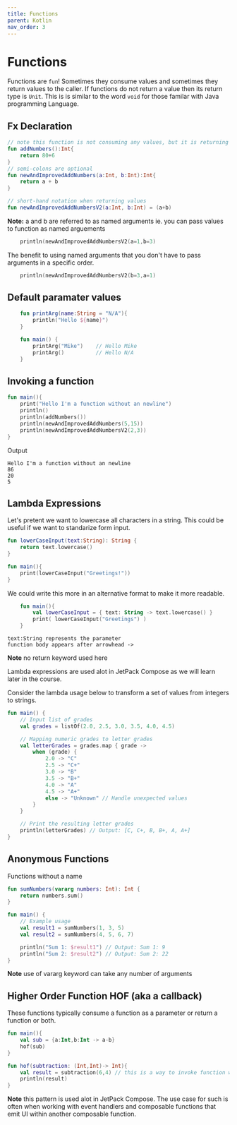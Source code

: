 ```yaml
---
title: Functions
parent: Kotlin
nav_order: 3
---
```


# Functions

Functions are `fun`! Sometimes they consume values and sometimes they return values
to the caller. If functions do not return a value then its return type is `Unit`. This 
is is similar to the word `void` for those familar with Java programming Language.

## Fx Declaration
```kotlin
// note this function is not consuming any values, but it is returning an Int
fun addNumbers():Int{
    return 80+6
}
// semi-colons are optional
fun newAndImprovedAddNumbers(a:Int, b:Int):Int{
    return a + b
}

// short-hand notation when returning values
fun newAndImprovedAddNumbersV2(a:Int, b:Int) = (a+b)
```
**Note:** a and b are referred to as named arguments ie. you can pass values to function
as named arguements
```kotlin
    println(newAndImprovedAddNumbersV2(a=1,b=3)
```
The benefit to using named arguments that you don't have to pass arguments in a specific order.
```kotlin
    println(newAndImprovedAddNumbersV2(b=3,a=1)
```

## Default paramater values
```kotlin
    fun printArg(name:String = "N/A"){
        println("Hello ${name}")
    }

    fun main() {
        printArg("Mike")    // Hello Mike
        printArg()          // Hello N/A
    }
```

## Invoking a function
```kotlin
fun main(){
    print("Hello I'm a function without an newline")
    println()
    println(addNumbers())
    println(newAndImprovedAddNumbers(5,15))
    println(newAndImprovedAddNumbersV2(2,3))
}
```

Output
```
Hello I'm a function without an newline
86
20
5
```

## Lambda Expressions

Let's pretent we want to lowercase all characters in a string. This could be useful
if we want to standarize form input.
```kotlin
fun lowerCaseInput(text:String): String {
    return text.lowercase()
}

fun main(){
    print(lowerCaseInput("Greetings!"))
}
```
We could write this more in an alternative format to make it more readable.

```kotlin
    fun main(){
        val lowerCaseInput = { text: String -> text.lowercase() }
        print( lowerCaseInput("Greetings") )
    }
```

```plaintext
text:String represents the parameter
function body appears after arrowhead ->
```
**Note** no return keyword used here

Lambda expressions are used alot in JetPack Compose as we will learn later in the course.

Consider the lambda usage below to transform a set of values from integers to strings.

```kotlin
fun main() {
    // Input list of grades
    val grades = listOf(2.0, 2.5, 3.0, 3.5, 4.0, 4.5)

    // Mapping numeric grades to letter grades
    val letterGrades = grades.map { grade ->
        when (grade) {
            2.0 -> "C"
            2.5 -> "C+"
            3.0 -> "B"
            3.5 -> "B+"
            4.0 -> "A"
            4.5 -> "A+"
            else -> "Unknown" // Handle unexpected values
        }
    }

    // Print the resulting letter grades
    println(letterGrades) // Output: [C, C+, B, B+, A, A+]
}
```

## Anonymous Functions 
Functions without a name

```kotlin
fun sumNumbers(vararg numbers: Int): Int {
    return numbers.sum()
}

fun main() {
    // Example usage
    val result1 = sumNumbers(1, 3, 5)
    val result2 = sumNumbers(4, 5, 6, 7)

    println("Sum 1: $result1") // Output: Sum 1: 9
    println("Sum 2: $result2") // Output: Sum 2: 22
}
```
**Note** use of vararg keyword can take any number of arguments

## Higher Order Function HOF (aka a callback)

These functions typically consume a function as a parameter or return a
function or both.

```kotlin
fun main(){
    val sub = {a:Int,b:Int -> a-b}
    hof(sub)
}

fun hof(subtraction: (Int,Int)-> Int){
    val result = subtraction(6,4) // this is a way to invoke function within hof function
    println(result)
}
```

**Note** this pattern is used alot in JetPack Compose. The use case for such 
is often when working with event handlers and composable functions that emit UI
within another composable function. 

